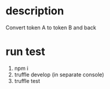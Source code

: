 # description
Convert token A to token B and back

# run test
1) npm i
2) truffle develop (in separate console)
3) truffle test 
